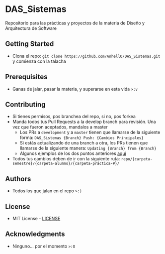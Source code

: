 # DAS_Sistemas

Repositorio para las prácticas y proyectos de la materia de Diseño y Arquitectura de Software

## Getting Started

- Clona el repo: `git clone https://github.com/AnhellO/DAS_Sistemas.git` y comienza con la talacha

## Prerequisites

- Ganas de jalar, pasar la materia, y superarse en esta vida `>:v`

## Contributing

- Si tienes permisos, pos branchea del repo, si no, pos forkea
- Manda todos tus Pull Requests a la develop branch para revisión. Una vez que fueron aceptados, mandalos a master
  - Los PRs a `development` y a `master` tienen que llamarse de la siguiente forma: `DAS_Sistemas {Branch} Push: {Cambios Principales}`
  - Si estás actualizando de una branch a otra, los PRs tienen que llamarse de la siguiente manera: `Updating {Branch} from {Branch}`
  - Algunos ejemplos de los dos puntos anteriores [aquí](https://github.com/AnhellO/DAS_Sistemas/pulls?q=is%3Apr+is%3Aclosed)
- Todos tus cambios deben de ir con la siguiente ruta: `repo/{carpeta-semestre}/{carpeta-alumno}/{carpeta-práctica-#}/`

## Authors

- Todos los que jalan en el repo `>:)`

## License

- MIT License - [LICENSE](LICENSE)

## Acknowledgments

- Ninguno... por el momento `>:O`

